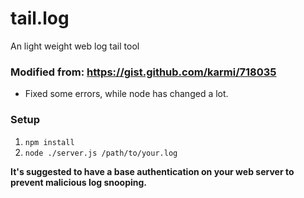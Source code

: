 # tail.log
An light weight web log tail tool

### Modified from: https://gist.github.com/karmi/718035

* Fixed some errors, while node has changed a lot.

### Setup

1. `npm install`
2. `node ./server.js /path/to/your.log`

**It's suggested to have a base authentication on your web server to prevent malicious log snooping.**
